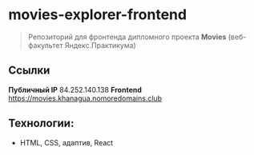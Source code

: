 # movies-explorer-frontend

> Репозиторий для фронтенда дипломного проекта **Movies** (веб-факультет Яндекс.Практикума)

## Ссылки
**Публичный IP** 84.252.140.138
**Frontend** https://movies.khanagua.nomoredomains.club  
<!-- **Backend** https://api.movies.khanagua.nomoredomains.club  --> 

## Технологии:
* HTML, CSS, адаптив, React